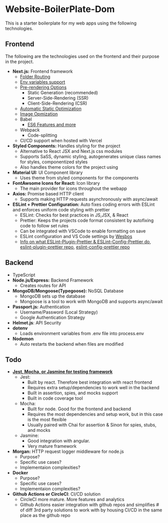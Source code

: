 # Website-BoilerPlate-Dom

This is a starter boilerplate for my web apps using the following technologies.

## Frontend
The following are the technologies used on the frontend and their purpose in the project.
* **Next.js:** Frontend framework
  * [Folder Routing](https://nextjs.org/docs/routing/introduction)
  * [Env variables support](https://nextjs.org/docs/api-reference/next.config.js/environment-variables)
  * [Pre-rendering Options](https://nextjs.org/docs/basic-features/pages#pre-rendering)
    * Static Generation (recommended)
    * Server-Side-Rendering (SSR)
    * Client-Side-Rendering (CSR)
  * [Automatic Static Optimization](https://nextjs.org/docs/advanced-features/automatic-static-optimization)
  * [Image Opmization](https://nextjs.org/docs/basic-features/image-optimization)
  * Babel
    * [ES6 Features and more](https://nextjs.org/docs/basic-features/supported-browsers-features#javascript-language-features)
  * Webpack
    * Code-splitting
  * CI/CD support when hosted with Vercel
* **Styled Components:** Handles styling for the project
  * Alternative to React JSX and Next.js css modules
  * Supports SaSS, dynamic styling, autogenerates unique class names for styles, componentized styles
  * Also handles theme colors for the project using
* **Material UI:** UI Component library 
  * Uses theme from styled components for the components
* **FontAwsome Icons for React:** Icon library
  * The main provider for icons throughout the webapp  
* **Axios:** Promise based HTTP client
  *  Supports making HTTP requests asynchronously with async/await
* **ESLint + Prettier Configuration:** Auto fixes coding errors with ESLint and enforces uniform code styling with prettier
  * ESLint: Checks for best practices in JS,JSX, & React
  * Prettier: Keeps the projects code format consistent by autofixing code to follow set rules
  * Can be integrated with VSCode to enable formatting on save
  * ESLint configuration and VS Code settings by [Wesbos](https://github.com/wesbos/eslint-config-wesbos)
  * [Info on what ESLint-Plugin-Prettier & ESLint-Config-Prettier do](https://stackoverflow.com/a/44690309), [eslint-plugin-prettier repo](https://github.com/prettier/eslint-plugin-prettier), [eslint-config-prettier repo](https://github.com/prettier/eslint-config-prettier)

## Backend
* TypeScript
* **Node.js/Express:** Backend Framework
  * Creates routes for API
* **MongoDB/Mongoose(Typegoose):** NoSQL Database
  * MongoDB sets up the database
  * Mongoose is a tool to work with MongoDB and supports async/await
* **Passport.js:** Authentication
  * Username/Password (Local Strategy)
  * Google Authentication Strategy
* **Helmet.js**: API Security
* **dotenv**
  * Loads environment variables from .env file into process.env
* **Nodemon**
  *  Auto restarts the backend when files are modified

## Todo
* [**Jest, Mocha, or Jasmine for testing framework**](https://medium.com/welldone-software/an-overview-of-javascript-testing-7ce7298b9870)
  * Jest:
    * Built by react. Therefore best integration with react frontend
    * Requires extra setup/dependencies to work well in the backend
    * Built in assertion, spies, and mocks support
    * Built in code coverage tool
  * Mocha:
    * Built for node. Good for the frontend and backend
    * Requires the most dependencies and setup work, but in this case is the most flexible
    * Usually paired with Chai for assertion & Sinon for spies, stubs, and mocks
  * Jasmine:
    *  Good integration with angular.
    *  Very mature framework
* **Morgan:** HTTP request logger middleware for node.js
  * Purpose?
  * Specific use cases?
  * Implementaion complexities?
* **Docker**
  * Purpose?
  * Specific use cases?
  * Implementaion complexities?
* **Github Actions or CircleCI**: CI/CD solution
  * CircleCI more mature. More features and analytics
  * Github Actions easier integration with github repos and simplifies # of diff 3rd party solutions to work with by housing CI/CD in the same place as the github repo

 
